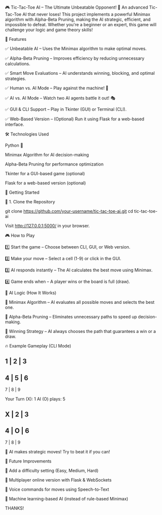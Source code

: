 🎮 Tic-Tac-Toe AI – The Ultimate Unbeatable Opponent!
🚀 An advanced Tic-Tac-Toe AI that never loses! This project implements a powerful Minimax algorithm with Alpha-Beta Pruning, making the AI strategic, efficient, and impossible to defeat. Whether you're a beginner or an expert, this game will challenge your logic and game theory skills!

🌟 Features

✅ Unbeatable AI – Uses the Minimax algorithm to make optimal moves.

✅ Alpha-Beta Pruning – Improves efficiency by reducing unnecessary calculations.

✅ Smart Move Evaluations – AI understands winning, blocking, and optimal strategies.

✅ Human vs. AI Mode – Play against the machine! 🤖

✅ AI vs. AI Mode – Watch two AI agents battle it out! 🎭

✅ GUI & CLI Support – Play in Tkinter (GUI) or Terminal (CLI).

✅ Web-Based Version – (Optional) Run it using Flask for a web-based interface.

🛠️ Technologies Used

Python 🐍

Minimax Algorithm for AI decision-making

Alpha-Beta Pruning for performance optimization

Tkinter for a GUI-based game (optional)

Flask for a web-based version (optional)

🚀 Getting Started

🔹 1. Clone the Repository

git clone https://github.com/your-username/tic-tac-toe-ai.git
cd tic-tac-toe-ai

Visit http://127.0.0.1:5000/ in your browser.

🎮 How to Play

1️⃣ Start the game – Choose between CLI, GUI, or Web version.

2️⃣ Make your move – Select a cell (1-9) or click in the GUI.

3️⃣ AI responds instantly – The AI calculates the best move using Minimax.

4️⃣ Game ends when – A player wins or the board is full (draw).

🤖 AI Logic (How It Works)

🔹 Minimax Algorithm – AI evaluates all possible moves and selects the best one.

🔹 Alpha-Beta Pruning – Eliminates unnecessary paths to speed up decision-making.

🔹 Winning Strategy – AI always chooses the path that guarantees a win or a draw.

🔥 Example Gameplay (CLI Mode)

  1 | 2 | 3  
 -----------
  4 | 5 | 6  
 -----------
  7 | 8 | 9  

Your Turn (X): 1
AI (O) plays: 5

  X | 2 | 3  
 -----------
  4 | O | 6  
 -----------
  7 | 8 | 9  

🔹 AI makes strategic moves! Try to beat it if you can!

🎯 Future Improvements

🔹 Add a difficulty setting (Easy, Medium, Hard)

🔹 Multiplayer online version with Flask & WebSockets

🔹 Voice commands for moves using Speech-to-Text

🔹 Machine learning-based AI (instead of rule-based Minimax)

THANKS!
